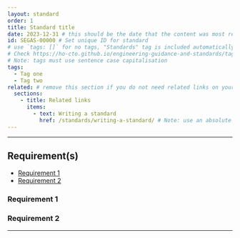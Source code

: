 ```yaml
---
layout: standard
order: 1
title: Standard title
date: 2023-12-31 # this should be the date that the content was most recently amended or formally reviewed
id: SEGAS-00000 # Set unique ID for standard
# use `tags: []` for no tags, "Standards" tag is included automatically. 
# Check https://ho-cto.github.io/engineering-guidance-and-standards/tags/ for existing tags
# Note: tags must use sentence case capitalisation
tags:
  - Tag one
  - Tag two
related: # remove this section if you do not need related links on your page
  sections:
    - title: Related links
      items:
        - text: Writing a standard
          href: /standards/writing-a-standard/ # Note: use an absolute link from the site home page
---
```


<!-- Standard description -->

<!-- 
# Notes on using links

Internal links need to follow this format:
[link text to internal page]({{ '/standards/writing-a-standard/' | url }})
Note the use of the `url` filter. This ensures the link is appended to the base URL of the webpage correctly.

External links follow standard markdown formatting:
[link text to external page](https://example.com)
-->

---

## Requirement(s)

<!-- Populate list for each requirement (there can be more than 2)-->

- [Requirement 1](#requirement-1)
- [Requirement 2](#requirement-2)

### Requirement 1

<!-- Requirement description text -->

### Requirement 2

<!-- Requirement description text -->

---
